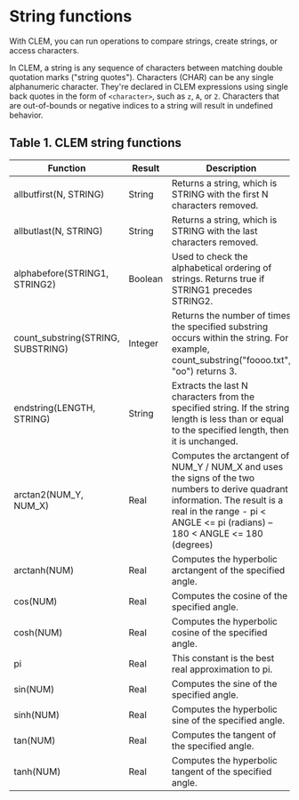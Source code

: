 String functions
====================
With CLEM, you can run operations to compare strings, create strings, or access characters.

In CLEM, a string is any sequence of characters between matching double quotation marks ("string quotes"). Characters (CHAR) can be any single alphanumeric character. They're declared in CLEM expressions using single back quotes in the form of `<character>`, such as `z`, `A`, or `2`. Characters that are out-of-bounds or negative indices to a string will result in undefined behavior.
## Table 1. CLEM string functions
| Function                   | Result  | Description                                                                                                                                               |
|----------------------------|---------|-----------------------------------------------------------------------------------------------------------------------------------------------------------|
| allbutfirst(N, STRING)                | String   | Returns a string, which is STRING with the first N characters removed.                                                                                                            |
| allbutlast(N, STRING)               | String    | Returns a string, which is STRING with the last characters removed.                                                                                                 |
| alphabefore(STRING1, STRING2)                | Boolean    | Used to check the alphabetical ordering of strings. Returns true if STRING1 precedes STRING2.                                                                                                              |
| count_substring(STRING, SUBSTRING)               | Integer    | Returns the number of times the specified substring occurs within the string. For example, count_substring("foooo.txt", "oo") returns 3.                                                                                                   |
| endstring(LENGTH, STRING)               | String    | Extracts the last N characters from the specified string. If the string length is less than or equal to the specified length, then it is unchanged.                                                                                                          |
| arctan2(NUM_Y, NUM_X)      | Real    | Computes the arctangent of NUM_Y / NUM_X and uses the signs of the two numbers to derive quadrant information. The result is a real in the range - pi < ANGLE <= pi (radians) – 180 < ANGLE <= 180 (degrees) |
| arctanh(NUM)               | Real    | Computes the hyperbolic arctangent of the specified angle.                                                                                                |
| cos(NUM)                   | Real    | Computes the cosine of the specified angle.                                                                                                               |
| cosh(NUM)                  | Real    | Computes the hyperbolic cosine of the specified angle.                                                                                                    |
| pi                         | Real    | This constant is the best real approximation to pi.                                                                                                       |
| sin(NUM)                   | Real    | Computes the sine of the specified angle.                                                                                                                 |
| sinh(NUM)                  | Real    | Computes the hyperbolic sine of the specified angle.                                                                                                      |
| tan(NUM)                   | Real    | Computes the tangent of the specified angle.                                                                                                              |
| tanh(NUM)                  | Real    | Computes the hyperbolic tangent of the specified angle.                                                                                                   |



